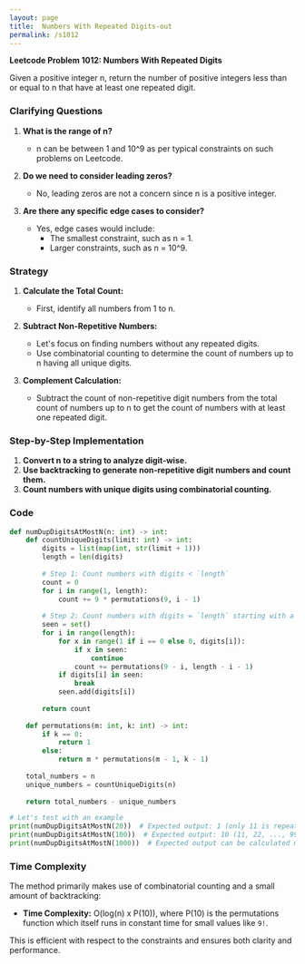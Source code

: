 ```yaml
---
layout: page
title:  Numbers With Repeated Digits-out
permalink: /s1012
---
```


**Leetcode Problem 1012: Numbers With Repeated Digits**

Given a positive integer n, return the number of positive integers less than or equal to n that have at least one repeated digit.

### Clarifying Questions

1. **What is the range of n?**
   - n can be between 1 and 10^9 as per typical constraints on such problems on Leetcode.

2. **Do we need to consider leading zeros?**
   - No, leading zeros are not a concern since n is a positive integer.

3. **Are there any specific edge cases to consider?**
   - Yes, edge cases would include:
     - The smallest constraint, such as n = 1.
     - Larger constraints, such as n = 10^9.

### Strategy

1. **Calculate the Total Count:**
   - First, identify all numbers from 1 to n.
   
2. **Subtract Non-Repetitive Numbers:**
   - Let's focus on finding numbers without any repeated digits.
   - Use combinatorial counting to determine the count of numbers up to n having all unique digits.

3. **Complement Calculation:**
   - Subtract the count of non-repetitive digit numbers from the total count of numbers up to n to get the count of numbers with at least one repeated digit.

### Step-by-Step Implementation

1. **Convert n to a string to analyze digit-wise.**
2. **Use backtracking to generate non-repetitive digit numbers and count them.**
3. **Count numbers with unique digits using combinatorial counting.**

### Code

```python
def numDupDigitsAtMostN(n: int) -> int:
    def countUniqueDigits(limit: int) -> int:
        digits = list(map(int, str(limit + 1)))
        length = len(digits)
        
        # Step 1: Count numbers with digits < `length`
        count = 0
        for i in range(1, length):
            count += 9 * permutations(9, i - 1)
        
        # Step 2: Count numbers with digits = `length` starting with a non-zero digit
        seen = set()
        for i in range(length):
            for x in range(1 if i == 0 else 0, digits[i]):
                if x in seen:
                    continue
                count += permutations(9 - i, length - i - 1)
            if digits[i] in seen:
                break
            seen.add(digits[i])
        
        return count
    
    def permutations(m: int, k: int) -> int:
        if k == 0:
            return 1
        else:
            return m * permutations(m - 1, k - 1)
    
    total_numbers = n
    unique_numbers = countUniqueDigits(n)
    
    return total_numbers - unique_numbers

# Let's test with an example
print(numDupDigitsAtMostN(20))  # Expected output: 1 (only 11 is repeated)
print(numDupDigitsAtMostN(100))  # Expected output: 10 (11, 22, ..., 99)
print(numDupDigitsAtMostN(1000))  # Expected output can be calculated manually.
```

### Time Complexity

The method primarily makes use of combinatorial counting and a small amount of backtracking:

- **Time Complexity:** O(log(n) x P(10)), where P(10) is the permutations function which itself runs in constant time for small values like `9!`.

This is efficient with respect to the constraints and ensures both clarity and performance.

